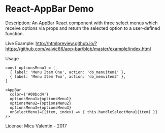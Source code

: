
<h1>React-AppBar Demo</h1>

Description: An AppBar React component with three select menus which receive options via props and return the selected option to a user-defined function.

Live Example: http://htmlpreview.github.io/?https://github.com/valvic66/app-bar/blob/master/example/index.html

Usage

    const optionsMenu1 = [
      { label: 'Menu Item One', action: 'do_menuitem1' },
      { label: 'Menu Item Two', action: 'do_menuitem2' },
    ]
    
    <AppBar
      color={'#00bcd4'}
      optionsMenu1={optionsMenu1}
      optionsMenu2={optionsMenu2}
      optionsMenu3={optionsMenu3}
      onSelectMenu1={(item, index) => { this.handleSelectMenu1(item) }}
    />


License: Micu Valentin - 2017
